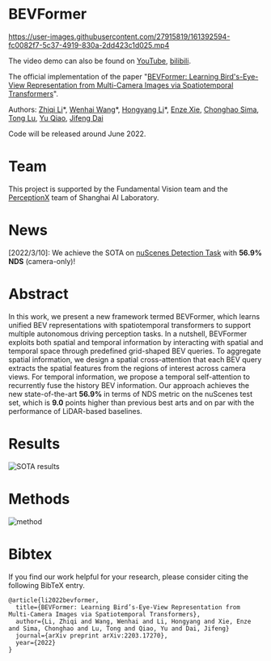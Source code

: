 # BEVFormer

https://user-images.githubusercontent.com/27915819/161392594-fc0082f7-5c37-4919-830a-2dd423c1d025.mp4

The video demo can also be found on [YouTube](https://www.youtube.com/watch?v=n-cM32B9Iyw), [bilibili](https://www.bilibili.com/video/BV17q4y1e7He?spm_id_from=333.999.0.0).

The official implementation of the paper "[BEVFormer: Learning Bird's-Eye-View Representation from Multi-Camera Images via Spatiotemporal Transformers](https://arxiv.org/abs/2203.17270)".

Authors: [Zhiqi Li](https://scholar.google.com.hk/citations?user=H2fJLqEAAAAJ&hl=zh-CN)\*, [Wenhai Wang](https://whai362.github.io/)\*, [Hongyang Li](https://lihongyang.info/)\*, [Enze Xie](https://xieenze.github.io/), [Chonghao Sima](https://scholar.google.com.hk/citations?user=dgYJ6esAAAAJ&hl=zh-CN&oi=ao), [Tong Lu](https://cs.nju.edu.cn/lutong/index.htm), [Yu Qiao](https://scholar.google.com/citations?user=gFtI-8QAAAAJ&hl=zh-CN), [Jifeng Dai](https://jifengdai.org/)

Code will be released around June 2022. 
# Team

This project is supported by the Fundamental Vision team and the [PerceptionX](https://github.com/OpenPerceptionX) team of Shanghai AI Laboratory.

# News
[2022/3/10]: We achieve the SOTA on [nuScenes Detection Task](https://nuscenes.org/object-detection?externalData=all&mapData=all&modalities=Camera) with **56.9% NDS** (camera-only)!
</br>


# Abstract
In this work, we present a new framework termed BEVFormer, which learns unified BEV representations with spatiotemporal transformers to support multiple autonomous driving perception tasks. In a nutshell, BEVFormer exploits both spatial and temporal information by interacting with spatial and temporal space through predefined grid-shaped BEV queries. To aggregate spatial information, we design a spatial cross-attention that each BEV query extracts the spatial features from the regions of interest across camera views. For temporal information, we propose a temporal self-attention to recurrently fuse the history BEV information.
Our approach achieves the new state-of-the-art **56.9\%** in terms of NDS metric on the nuScenes test set, which is **9.0** points higher than previous best arts and on par with the performance of LiDAR-based baselines.
# Results
![SOTA results](figs/sota_results.png "results on nuScenes")


# Methods
![method](figs/arch.png "model arch")



# Bibtex
If you find our work helpful for your research, please consider citing the following BibTeX entry.   
```
@article{li2022bevformer,
  title={BEVFormer: Learning Bird’s-Eye-View Representation from Multi-Camera Images via Spatiotemporal Transformers},
  author={Li, Zhiqi and Wang, Wenhai and Li, Hongyang and Xie, Enze and Sima, Chonghao and Lu, Tong and Qiao, Yu and Dai, Jifeng}
  journal={arXiv preprint arXiv:2203.17270},
  year={2022}
}
```
